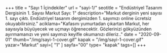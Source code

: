 +++
title = "Sayı 1 İçindekiler"
url = "sayi-1/"
seotitle = "Endüstriyel Tasarım Dergisinin 1. Sayısı Markut Sayı: 1"
description="Markut derginin yeni sayısı 1. sayı çıktı. Endüstriyel tasarım dergimizden 1. sayımızı online ücretsiz okuyabilirsiniz."
aciklama="Kafasını yumurtadan çıkartan Markut, her sayısıyla büyüyecek ve uçmayı öğrenecektir. Gözlerinizi gökyüzünden ayırmamanızı ve yeni sayımızı keyifle okumanızı dileriz.."
date = "2020-09-01"
thumb="/img/sayi-1-cover.gif"
kapak = "/img/sayi-1-cover.gif"
yazar="Markut"
sayi=[
"1"
]
sayfa="00"
type= "kapak"
tags=[]
+++
<a href="/sayi-1/markut-nedir/" id="next"></a>

